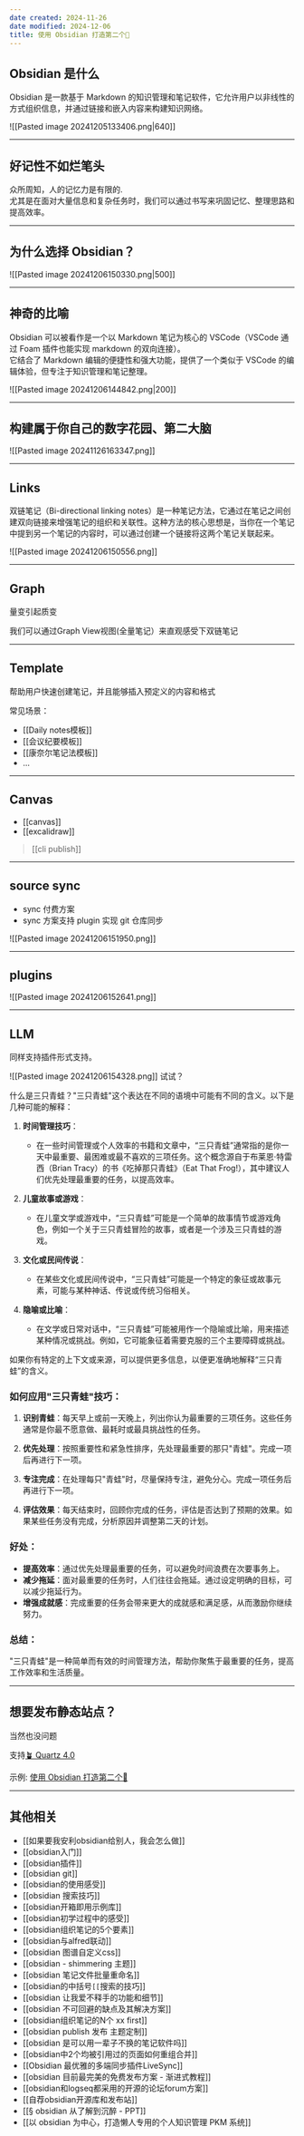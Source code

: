 ```yaml
---
date created: 2024-11-26
date modified: 2024-12-06
title: 使用 Obsidian 打造第二个🧠
---
```


## Obsidian 是什么

Obsidian 是一款基于 Markdown 的知识管理和笔记软件，它允许用户以非线性的方式组织信息，并通过链接和嵌入内容来构建知识网络。

![[Pasted image 20241205133406.png|640]]

---
<!-- .slide: data-auto-animate -->

## 好记性不如烂笔头

众所周知，人的记忆力是有限的.  
尤其是在面对大量信息和复杂任务时，我们可以通过书写来巩固记忆、整理思路和提高效率。

---
<!-- .slide: data-auto-animate -->

## 为什么选择 Obsidian？

![[Pasted image 20241206150330.png|500]]

---
<!-- .slide: data-auto-animate -->

## 神奇的比喻

Obsidian 可以被看作是一个以 Markdown 笔记为核心的 VSCode（VSCode 通过 Foam 插件也能实现 markdown 的双向连接）。  
它结合了 Markdown 编辑的便捷性和强大功能，提供了一个类似于 VSCode 的编辑体验，但专注于知识管理和笔记整理。


![[Pasted image 20241206144842.png|200]]

---
<!-- .slide: data-auto-animate -->

## 构建属于你自己的数字花园、第二大脑

![[Pasted image 20241126163347.png]]

---
<!-- .slide: data-auto-animate -->

## Links

双链笔记（Bi-directional linking notes）是一种笔记方法，它通过在笔记之间创建双向链接来增强笔记的组织和关联性。这种方法的核心思想是，当你在一个笔记中提到另一个笔记的内容时，可以通过创建一个链接将这两个笔记关联起来。

![[Pasted image 20241206150556.png]]

---
<!-- .slide: data-auto-animate -->

## Graph

量变引起质变

我们可以通过Graph View视图(全量笔记）来直观感受下双链笔记

---
<!-- .slide: data-auto-animate -->

## Template

帮助用户快速创建笔记，并且能够插入预定义的内容和格式

常见场景：

- [[Daily notes模板]]
- [[会议纪要模板]]
- [[康奈尔笔记法模板]]
- ...



---
<!-- .slide: data-auto-animate -->

## Canvas

- [[canvas]]
- [[excalidraw]]

> [[cli publish]]


---
<!-- .slide: data-auto-animate -->

## source sync

- sync 付费方案
- sync 方案支持 plugin 实现 git 仓库同步

![[Pasted image 20241206151950.png]]

---
<!-- .slide: data-auto-animate -->

## plugins

![[Pasted image 20241206152641.png]]


---
<!-- .slide: data-auto-animate -->

## LLM

同样支持插件形式支持。

![[Pasted image 20241206154328.png]] 
试试？

什么是三只青蛙？"三只青蛙"这个表达在不同的语境中可能有不同的含义。以下是几种可能的解释：

1. **时间管理技巧**：
   - 在一些时间管理或个人效率的书籍和文章中，“三只青蛙”通常指的是你一天中最重要、最困难或最不喜欢的三项任务。这个概念源自于布莱恩·特雷西（Brian Tracy）的书《吃掉那只青蛙》（Eat That Frog!），其中建议人们优先处理最重要的任务，以提高效率。

2. **儿童故事或游戏**：
   - 在儿童文学或游戏中，“三只青蛙”可能是一个简单的故事情节或游戏角色，例如一个关于三只青蛙冒险的故事，或者是一个涉及三只青蛙的游戏。

3. **文化或民间传说**：
   - 在某些文化或民间传说中，“三只青蛙”可能是一个特定的象征或故事元素，可能与某种神话、传说或传统习俗相关。

4. **隐喻或比喻**：
   - 在文学或日常对话中，“三只青蛙”可能被用作一个隐喻或比喻，用来描述某种情况或挑战。例如，它可能象征着需要克服的三个主要障碍或挑战。

如果你有特定的上下文或来源，可以提供更多信息，以便更准确地解释“三只青蛙”的含义。

### 如何应用"三只青蛙"技巧：
1. **识别青蛙**：每天早上或前一天晚上，列出你认为最重要的三项任务。这些任务通常是你最不愿意做、最耗时或最具挑战性的任务。
  
2. **优先处理**：按照重要性和紧急性排序，先处理最重要的那只"青蛙"。完成一项后再进行下一项。

3. **专注完成**：在处理每只"青蛙"时，尽量保持专注，避免分心。完成一项任务后再进行下一项。

4. **评估效果**：每天结束时，回顾你完成的任务，评估是否达到了预期的效果。如果某些任务没有完成，分析原因并调整第二天的计划。

### 好处：
- **提高效率**：通过优先处理最重要的任务，可以避免时间浪费在次要事务上。
- **减少拖延**：面对最重要的任务时，人们往往会拖延。通过设定明确的目标，可以减少拖延行为。
- **增强成就感**：完成重要的任务会带来更大的成就感和满足感，从而激励你继续努力。

### 总结：
"三只青蛙"是一种简单而有效的时间管理方法，帮助你聚焦于最重要的任务，提高工作效率和生活质量。


---
<!-- .slide: data-auto-animate -->


## 想要发布静态站点？

当然也没问题

支持[🪴 Quartz 4.0](https://quartz.jzhao.xyz/) 

示例: [使用 Obsidian 打造第二个🧠](http://10.200.73.188:5235/%F0%9F%92%BC-Work/Obsidian-skills/%E4%BD%BF%E7%94%A8-Obsidian-%E6%89%93%E9%80%A0%E7%AC%AC%E4%BA%8C%E4%B8%AA%E5%A4%A7%E8%84%91)

---
<!-- .slide: data-auto-animate -->

## 其他相关

- [[如果要我安利obsidian给别人，我会怎么做]]
- [[obsidian入门]]
- [[obsidian插件]]
- [[obsidian git]]
- [[obsidian的使用感受]]
- [[obsidian 搜索技巧]]
- [[obsidian开箱即用示例库]]
- [[obsidian初学过程中的感受]]
- [[obsidian组织笔记的5个要素]]
- [[obsidian与alfred联动]]
- [[obsidian 图谱自定义css]]
- [[obsidian - shimmering 主题]]
- [[obsidian 笔记文件批量重命名]]
- [[obsidian的中括号`[[`搜索的技巧]]
- [[obsidian 让我爱不释手的功能和细节]]
- [[obsidian 不可回避的缺点及其解决方案]]
- [[obsidian组织笔记的N个 xx first]]
- [[obsidian publish 发布 主题定制]]
- [[obsidian 是可以用一辈子不换的笔记软件吗]]
- [[obsidian中2个均被引用过的页面如何重组合并]]
- [[Obsidian 最优雅的多端同步插件LiveSync]]
- [[obsidian 目前最完美的免费发布方案 - 渐进式教程]]
- [[obsidian和logseq都采用的开源的论坛forum方案]]
- [[自荐obsidian开源库和发布站]]
- [[§ obsidian 从了解到沉醉 - PPT]]
- [[以 obsidian 为中心，打造懒人专用的个人知识管理 PKM 系统]]
